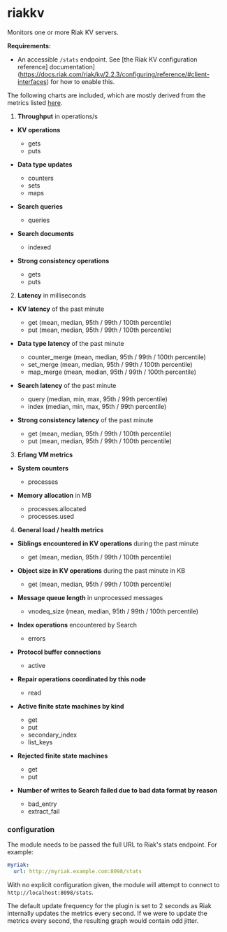 # riakkv

Monitors one or more Riak KV servers.

**Requirements:**

* An accessible `/stats` endpoint. See [the Riak KV configuration reference]
  documentation](https://docs.riak.com/riak/kv/2.2.3/configuring/reference/#client-interfaces)
  for how to enable this.

The following charts are included, which are mostly derived from the metrics
listed
[here](https://docs.riak.com/riak/kv/latest/using/reference/statistics-monitoring/index.html#riak-metrics-to-graph).

1. **Throughput** in operations/s
  * **KV operations**
    * gets
    * puts

  * **Data type updates**
    * counters
    * sets
    * maps

  * **Search queries**
    * queries

  * **Search documents**
    * indexed

  * **Strong consistency operations**
    * gets
    * puts

2. **Latency** in milliseconds
  * **KV latency** of the past minute
    * get (mean, median, 95th / 99th / 100th percentile)
    * put (mean, median, 95th / 99th / 100th percentile)

  * **Data type latency** of the past minute
    * counter_merge (mean, median, 95th / 99th / 100th percentile)
    * set_merge (mean, median, 95th / 99th / 100th percentile)
    * map_merge (mean, median, 95th / 99th / 100th percentile)

  * **Search latency** of the past minute
    * query (median, min, max, 95th / 99th percentile)
    * index (median, min, max, 95th / 99th percentile)

  * **Strong consistency latency** of the past minute
    * get (mean, median, 95th / 99th / 100th percentile)
    * put (mean, median, 95th / 99th / 100th percentile)

3. **Erlang VM metrics**
  * **System counters**
    * processes

  * **Memory allocation** in MB
    * processes.allocated
    * processes.used

4. **General load / health metrics**
  * **Siblings encountered in KV operations** during the past minute
    * get (mean, median, 95th / 99th / 100th percentile)

  * **Object size in KV operations** during the past minute in KB
    * get (mean, median, 95th / 99th / 100th percentile)

  * **Message queue length** in unprocessed messages
    * vnodeq_size (mean, median, 95th / 99th / 100th percentile)

  * **Index operations** encountered by Search
    * errors

  * **Protocol buffer connections**
    * active

  * **Repair operations coordinated by this node**
    * read

  * **Active finite state machines by kind**
    * get
    * put
    * secondary_index
    * list_keys

  * **Rejected finite state machines**
    * get
    * put

  * **Number of writes to Search failed due to bad data format by reason**
    * bad_entry
    * extract_fail


### configuration

The module needs to be passed the full URL to Riak's stats endpoint.
For example:

```yaml
myriak:
  url: http://myriak.example.com:8098/stats
```

With no explicit configuration given, the module will attempt to connect to
`http://localhost:8098/stats`.

The default update frequency for the plugin is set to 2 seconds as Riak
internally updates the metrics every second. If we were to update the metrics
every second, the resulting graph would contain odd jitter.

